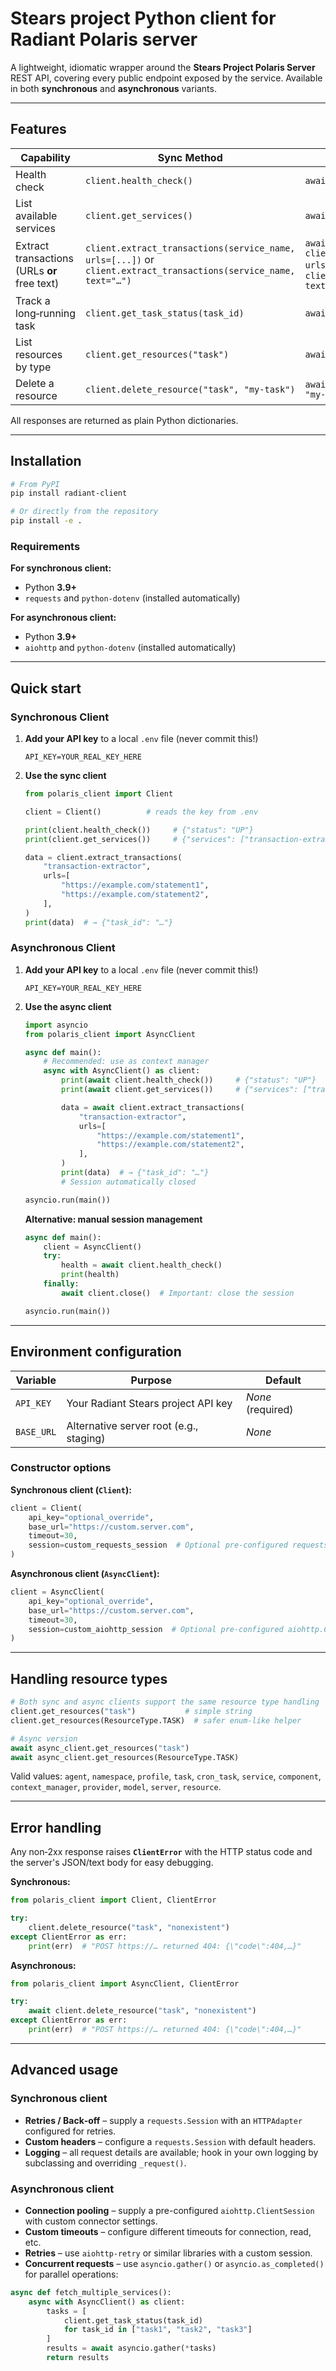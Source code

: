 # Stears project Python client for Radiant Polaris server

A lightweight, idiomatic wrapper around the **Stears Project Polaris Server** REST API, covering every public endpoint exposed by the service. Available in both **synchronous** and **asynchronous** variants.

---

## Features

| Capability                                   | Sync Method                                                                                                           | Async Method                                                                                                           | HTTP Endpoint                                              |
| -------------------------------------------- | --------------------------------------------------------------------------------------------------------------------- | ---------------------------------------------------------------------------------------------------------------------- | ---------------------------------------------------------- |
| Health check                                 | `client.health_check()`                                                                                               | `await client.health_check()`                                                                                          | `GET /health`                                              |
| List available services                      | `client.get_services()`                                                                                               | `await client.get_services()`                                                                                          | `GET /v1/services`                                         |
| Extract transactions (URLs **or** free text) | `client.extract_transactions(service_name, urls=[...])` or `client.extract_transactions(service_name, text="…")`      | `await client.extract_transactions(service_name, urls=[...])` or `await client.extract_transactions(service_name, text="…")` | `POST /v1/service/{service_name}/extract-transactions`     |
| Track a long‑running task                    | `client.get_task_status(task_id)`                                                                                     | `await client.get_task_status(task_id)`                                                                                | `GET /v1/task/{task_id}/status`                            |
| List resources by type                       | `client.get_resources("task")`                                                                                        | `await client.get_resources("task")`                                                                                   | `GET /v1/resources/{resource_type}`                        |
| Delete a resource                            | `client.delete_resource("task", "my‑task")`                                                                           | `await client.delete_resource("task", "my‑task")`                                                                      | `POST /v1/resource/{resource_type}/{resource_name}/delete` |

All responses are returned as plain Python dictionaries.

---

## Installation

```bash
# From PyPI
pip install radiant-client

# Or directly from the repository
pip install -e .
```

### Requirements

**For synchronous client:**

* Python **3.9+**
* `requests` and `python-dotenv` (installed automatically)

**For asynchronous client:**

* Python **3.9+**
* `aiohttp` and `python-dotenv` (installed automatically)

---

## Quick start

### Synchronous Client

1. **Add your API key** to a local `.env` file (never commit this!)

   ```text
   API_KEY=YOUR_REAL_KEY_HERE
   ```

2. **Use the sync client**

   ```python
   from polaris_client import Client

   client = Client()          # reads the key from .env

   print(client.health_check())     # {"status": "UP"}
   print(client.get_services())     # {"services": ["transaction-extractor", …]}

   data = client.extract_transactions(
       "transaction-extractor",
       urls=[
           "https://example.com/statement1",
           "https://example.com/statement2",
       ],
   )
   print(data)  # → {"task_id": "…"}
   ```

### Asynchronous Client

1. **Add your API key** to a local `.env` file (never commit this!)

   ```text
   API_KEY=YOUR_REAL_KEY_HERE
   ```

2. **Use the async client**

   ```python
   import asyncio
   from polaris_client import AsyncClient

   async def main():
       # Recommended: use as context manager
       async with AsyncClient() as client:
           print(await client.health_check())     # {"status": "UP"}
           print(await client.get_services())     # {"services": ["transaction-extractor", …]}

           data = await client.extract_transactions(
               "transaction-extractor",
               urls=[
                   "https://example.com/statement1",
                   "https://example.com/statement2",
               ],
           )
           print(data)  # → {"task_id": "…"}
           # Session automatically closed

   asyncio.run(main())
   ```

   **Alternative: manual session management**

   ```python
   async def main():
       client = AsyncClient()
       try:
           health = await client.health_check()
           print(health)
       finally:
           await client.close()  # Important: close the session

   asyncio.run(main())
   ```

---

## Environment configuration

| Variable         | Purpose                                 | Default                        |
| ---------------- | --------------------------------------- | ------------------------------ |
| `API_KEY`  | Your Radiant Stears project API key             | *None* (required)              |
| `BASE_URL` | Alternative server root (e.g., staging) | *None* |

### Constructor options

**Synchronous client (`Client`):**

```python
client = Client(
    api_key="optional_override",
    base_url="https://custom.server.com",
    timeout=30,
    session=custom_requests_session  # Optional pre-configured requests.Session
)
```

**Asynchronous client (`AsyncClient`):**

```python
client = AsyncClient(
    api_key="optional_override",
    base_url="https://custom.server.com",
    timeout=30,
    session=custom_aiohttp_session  # Optional pre-configured aiohttp.ClientSession
)
```

---

## Handling resource types

```python
# Both sync and async clients support the same resource type handling
client.get_resources("task")           # simple string
client.get_resources(ResourceType.TASK)  # safer enum‑like helper

# Async version
await async_client.get_resources("task")
await async_client.get_resources(ResourceType.TASK)
```

Valid values: `agent`, `namespace`, `profile`, `task`, `cron_task`, `service`, `component`, `context_manager`, `provider`, `model`, `server`, `resource`.

---

## Error handling

Any non‑2xx response raises **`ClientError`** with the HTTP status code and the server's JSON/text body for easy debugging.

**Synchronous:**

```python
from polaris_client import Client, ClientError

try:
    client.delete_resource("task", "nonexistent")
except ClientError as err:
    print(err)  # "POST https://… returned 404: {\"code\":404,…}"
```

**Asynchronous:**

```python
from polaris_client import AsyncClient, ClientError

try:
    await client.delete_resource("task", "nonexistent")
except ClientError as err:
    print(err)  # "POST https://… returned 404: {\"code\":404,…}"
```

---

## Advanced usage

### Synchronous client

* **Retries / Back‑off** – supply a `requests.Session` with an `HTTPAdapter` configured for retries.
* **Custom headers** – configure a `requests.Session` with default headers.
* **Logging** – all request details are available; hook in your own logging by subclassing and overriding `_request()`.

### Asynchronous client

* **Connection pooling** – supply a pre-configured `aiohttp.ClientSession` with custom connector settings.
* **Custom timeouts** – configure different timeouts for connection, read, etc.
* **Retries** – use `aiohttp-retry` or similar libraries with a custom session.
* **Concurrent requests** – use `asyncio.gather()` or `asyncio.as_completed()` for parallel operations:

```python
async def fetch_multiple_services():
    async with AsyncClient() as client:
        tasks = [
            client.get_task_status(task_id) 
            for task_id in ["task1", "task2", "task3"]
        ]
        results = await asyncio.gather(*tasks)
        return results
```

